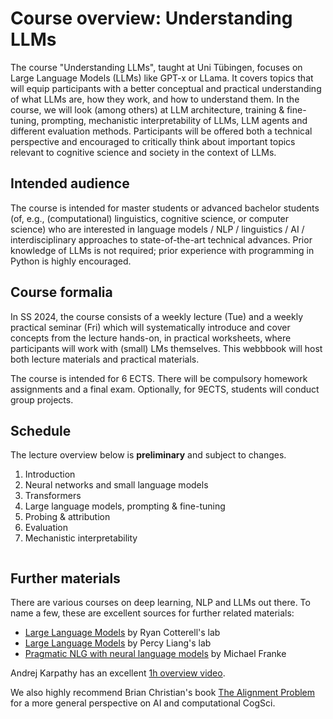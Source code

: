 # Course overview: Understanding LLMs

The course "Understanding LLMs", taught at Uni Tübingen, focuses on Large Language Models (LLMs) like GPT-x or LLama. It covers topics that will equip participants with a better conceptual and practical understanding of what LLMs are, how they work, and how to understand them. In the course, we will look (among others) at LLM architecture, training & fine-tuning, prompting, mechanistic interpretability of LLMs, LLM agents and different evaluation methods. Participants will be offered both a technical perspective and encouraged to critically think about important topics relevant to cognitive science and society in the context of LLMs.

## Intended audience

The course is intended for master students or advanced bachelor students (of, e.g., (computational) linguistics, cognitive science, or computer science) who are interested in language models / NLP / linguistics / AI / interdisciplinary approaches to state-of-the-art technical advances. Prior knowledge of LLMs is not required; prior experience with programming in Python is highly encouraged.

## Course formalia

In SS 2024, the course consists of a weekly lecture (Tue) and a weekly practical seminar (Fri) which will systematically introduce and cover concepts from the lecture hands-on, in practical worksheets, where participants will work with (small) LMs themselves. This webbbook will host both lecture materials and practical materials.

The course is intended for 6 ECTS. There will be compulsory homework assignments and a final exam. Optionally, for 9ECTS, students will conduct group projects.

## Schedule

The lecture overview below is **preliminary** and subject to changes.

1. Introduction
2. Neural networks and small language models
3. Transformers
4. Large language models, prompting & fine-tuning
5. Probing & attribution
6. Evaluation
7. Mechanistic interpretability

```{tableofcontents}
```

## Further materials

There are various courses on deep learning, NLP and LLMs out there. To name a few, these are excellent sources for further related materials:

* [Large Language Models](https://rycolab.io/classes/llm-s24/) by Ryan Cotterell's lab
* [Large Language Models](https://stanford-cs324.github.io/winter2022/) by Percy Liang's lab
* [Pragmatic NLG with neural language models](https://michael-franke.github.io/npNLG/000-intro.html) by Michael Franke

Andrej Karpathy has an excellent [1h overview video](https://www.youtube.com/watch?v=zjkBMFhNj_g).

We also highly recommend Brian Christian's book [The Alignment Problem](https://brianchristian.org/the-alignment-problem/) for a more general perspective on AI and computational CogSci.

